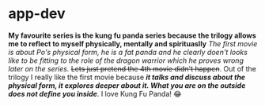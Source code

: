 # app-dev
**My favourite series is the kung fu panda series because the trilogy allows me to reflect to myself physically, mentally and spirituaslly**
*The first movie is about Po's physical form, he is a fat panda and he clearly doen't looks like to be fitting to the role of the dragon warrior which he proves wrong later on the series.*
~~Lets just pretend the 4th movie didn't happen~~.
Out of the trilogy I really like the first movie because ***it talks and discuss about the physical form, it explores deeper about it. What you are on the outside does not define you inside***.
I love Kung Fu Panda! :joy:
